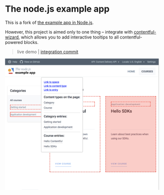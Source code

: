 # The node.js example app

This is a fork of [the example app in Node.js](https://github.com/contentful/the-example-app.nodejs).

However, this project is aimed only to one thing – integrate with [contentful-wizard](https://github.com/Bloomca/contentful-wizard), which allows you to add interactive tooltips to all contentful-powered blocks.

> live demo  |  [integration commit](https://github.com/Bloomca/the-example-app.nodejs/commit/f4932887b6a1cc7a91072e54589a81c48e06d1f1)

<a href="https://the-example-app-nodejs.herokuapp.com/" target="_blank"><img src="./integration.jpg" alt="Screenshot of the example app"/></a>
